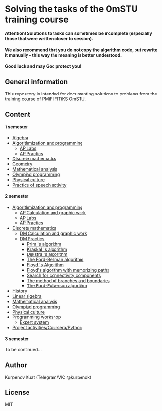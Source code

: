 # Solving the tasks of the OmSTU training course


#### Attention! Solutions to tasks can sometimes be incomplete (especially those that were written closer to session).

#### We also recommend that you do not copy the algorithm code, but rewrite it manually - this way the meaning is better understood.

#### Good luck and may God protect you!

## General information

This repository is intended for documenting solutions to problems from the training course of PMiFI FITiKS OmSTU.

## Content

#### 1 semester

- [Algebra](https://gitlab.com/kurpenok/OmSTU/-/tree/main/1%20semester/Algebra "Algebra")
- [Algorithmization and programming](https://gitlab.com/kurpenok/OmSTU/-/tree/main/1%20semester/Algorithmization%20and%20programming "Algorithmization and programming")
	- [AP Labs](https://gitlab.com/kurpenok/OmSTU/-/tree/main/1%20semester/Algorithmization%20and%20programming/Labs "AP Labs")
	- [AP Practics](https://gitlab.com/kurpenok/OmSTU/-/tree/main/1%20semester/Algorithmization%20and%20programming/Practics "AP Practics")
- [Discrete mathematics](https://gitlab.com/kurpenok/OmSTU/-/tree/main/1%20semester/Discrete%20mathematics "Discrete mathematics")
- [Geometry](https://gitlab.com/kurpenok/OmSTU/-/tree/main/1%20semester/Geometry "Geometry")
- [Mathematical analysis](https://gitlab.com/kurpenok/OmSTU/-/tree/main/1%20semester/Mathematical%20analysis "Mathematical%20analysis")
- [Olympiad programming](https://gitlab.com/kurpenok/OmSTU/-/tree/main/1%20semester/Olympiad%20programming "Olympiad programming")
- [Physical culture](https://gitlab.com/kurpenok/OmSTU/-/tree/main/1%20semester/Physical%20culture "Physical culture")
- [Practice of speech activity](https://gitlab.com/kurpenok/OmSTU/-/tree/main/1%20semester/Practice%20of%20speech%20activity "Practice of speech activity")

#### 2 semester

- [Algorithmization and programming](https://gitlab.com/kurpenok/OmSTU/-/tree/main/2%20semester/Algorithmization%20and%20programming "Algorithmization and programming")
	- [AP Calculation and graphic work](https://gitlab.com/kurpenok/OmSTU/-/tree/main/2%20semester/Algorithmization%20and%20programming/CGW "AP Calculation and graphic work")
	- [AP Labs](https://gitlab.com/kurpenok/OmSTU/-/tree/main/2%20semester/Algorithmization%20and%20programming/Labs "AP Labs")
	- [AP Practics](https://gitlab.com/kurpenok/OmSTU/-/OmSTU/tree/main/2%20semester/Algorithmization%20and%20programming/Practics "AP Practics")
- [Discrete mathematics](https://gitlab.com/kurpenok/OmSTU/-/tree/main/2%20semester/Discrete%20mathematics "Discrete mathematics")
	- [DM Calculation and graphic work](https://gitlab.com/kurpenok/OmSTU/-/tree/main/2%20semester/Discrete%20mathematics/CGW "DM Calculation and graphic work")
	- [DM Practics](https://gitlab.com/kurpenok/OmSTU/-/tree/main/2%20semester/Discrete%20mathematics/Practics "DM Practics")
		- [Prim 's algorithm](https://gitlab.com/kurpenok/OmSTU/-/tree/main/2%20semester/Discrete%20mathematics/Practics/2022-02-02 "Prim 's algorithm")
		- [Kraskal 's algorithm](https://gitlab.com/kurpenok/OmSTU/-/tree/main/2%20semester/Discrete%20mathematics/Practics/2022-02-09 "Kraskal 's algorithm")
		- [Dijkstra 's algorithm](https://gitlab.com/kurpenok/OmSTU/-/tree/main/2%20semester/Discrete%20mathematics/Practics/2022-02-17 "Dijkstra 's algorithm")
		- [The Ford-Bellman algorithm](https://gitlab.com/kurpenok/OmSTU/-/tree/main/2%20semester/Discrete%20mathematics/Practics/2022-03-09 "The Ford-Bellman algorithm")
		- [Floyd 's Algorithm](https://gitlab.com/kurpenok/OmSTU/-/tree/main/2%20semester/Discrete%20mathematics/Practics/2022-03-16 "Floyd 's Algorithm")
		- [Floyd's algorithm with memorizing paths](https://gitlab.com/kurpenok/OmSTU/-/tree/main/2%20semester/Discrete%20mathematics/Practics/2022-03-30 "Floyd's algorithm with memorizing paths")
		- [Search for connectivity components](https://gitlab.com/kurpenok/OmSTU/-/tree/main/2%20semester/Discrete%20mathematics/Practics/2022-04-13 "Search for connectivity components")
		- [The method of branches and boundaries](https://gitlab.com/kurpenok/OmSTU/-/tree/main/2%20semester/Discrete%20mathematics/Practics/2022-04-20 "The method of branches and boundaries")
		- [The Ford-Fulkerson algorithm](https://gitlab.com/kurpenok/OmSTU/-/tree/main/2%20semester/Discrete%20mathematics/Practics/2022-05-18 "The Ford-Fulkerson algorithm")
- [History](https://gitlab.com/kurpenok/OmSTU/-/tree/main/2%20semester/History "History")
- [Linear algebra](https://gitlab.com/kurpenok/OmSTU/-/tree/main/2%20semester/Linear%20algebra "Linear algebra")
- [Mathematical analysis](https://gitlab.com/kurpenok/OmSTU/-/tree/main/2%20semester/Mathematical%20analysis "Mathematical analysis")
- [Olympiad programming](https://gitlab.com/kurpenok/OmSTU/-/tree/main/2%20semester/Olympiad%20programming "Olympiad programming")
- [Physical culture](https://gitlab.com/kurpenok/OmSTU/-/tree/main/2%20semester/Physical%20culture "Physical culture")
- [Programming workshop](https://gitlab.com/kurpenok/OmSTU/-/tree/main/2%20semester/Programming%20workshop "Programming workshop")
	- [Expert system](https://gitlab.com/kurpenok/OmSTU/-/tree/main/2%20semester/Programming%20workshop/ES "Expert system")
- [Project activities/Coursera/Python](https://gitlab.com/kurpenok/OmSTU/-/tree/main/2%20semester/Project%20activities/Coursera/Python "Coursera Python")

#### 3 semester

To be continued...

## Author

[Kurpenov Kuat](https://gitlab.com/kurpenok "Kurpenov Kuat") (Telegram/VK: @kurpenok)

## License

MIT
